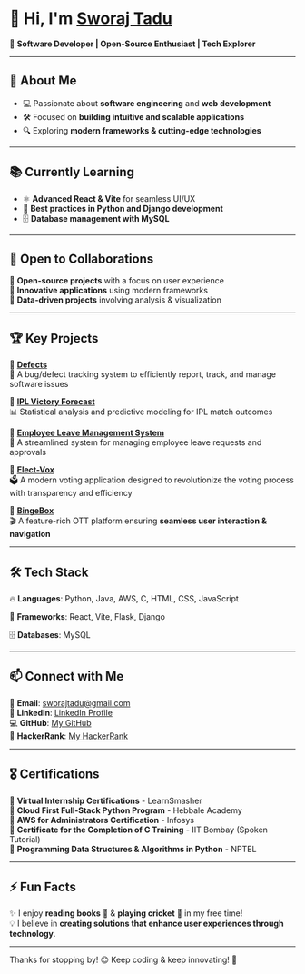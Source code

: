 # 👋 Hi, I'm [Sworaj Tadu](https://github.com/Sworaj2002)  

🚀 **Software Developer | Open-Source Enthusiast | Tech Explorer**  

---

## 👀 About Me  
- 💻 Passionate about **software engineering** and **web development**  
- 🛠️ Focused on **building intuitive and scalable applications**  
- 🔍 Exploring **modern frameworks & cutting-edge technologies**  

---

## 📚 Currently Learning  
- ⚛ **Advanced React & Vite** for seamless UI/UX  
- 🐍 **Best practices in Python and Django development**  
- 🗄️ **Database management with MySQL**  

---

## 🤝 Open to Collaborations  
🔹 **Open-source projects** with a focus on user experience  
🔹 **Innovative applications** using modern frameworks  
🔹 **Data-driven projects** involving analysis & visualization  

---

## 🏆 Key Projects 
📌 **[Defects](https://github.com/Sworaj2002/Defects)**  
🐞 A bug/defect tracking system to efficiently report, track, and manage software issues 

📌 **[IPL Victory Forecast](https://github.com/Sworaj2002/IPLVICTORYFORECAST-PROJECT)**  
📊 Statistical analysis and predictive modeling for IPL match outcomes  

📌 **[Employee Leave Management System](https://github.com/Sworaj2002/Employee-Leave-Management-System)**  
📅 A streamlined system for managing employee leave requests and approvals  

📌 **[Elect-Vox](https://github.com/Sworaj2002/Elect-Vox)**  
🗳️ A modern voting application designed to revolutionize the voting process with transparency and efficiency  

📌 **[BingeBox](https://github.com/Sworaj2002/BingeBox)**  
🎬 A feature-rich OTT platform ensuring **seamless user interaction & navigation**  

---

## 🛠️ Tech Stack  
🔥 **Languages**: Python, Java, AWS, C, HTML, CSS, JavaScript  

🚀 **Frameworks**: React, Vite, Flask, Django  

🗄️ **Databases**: MySQL  

---

## 📫 Connect with Me  
📧 **Email**: [sworajtadu@gmail.com](mailto:sworajtadu@gmail.com)  
🔗 **LinkedIn**: [LinkedIn Profile](https://www.linkedin.com/in/sworaj-tadu-782886263/)  
💻 **GitHub**: [My GitHub](https://github.com/Sworaj2002)  
🎯 **HackerRank**: [My HackerRank](https://www.hackerrank.com/profile/sworajtadu)  

---

## 🎖 Certifications  
🏅 **Virtual Internship Certifications** - LearnSmasher  
🏅 **Cloud First Full-Stack Python Program** - Hebbale Academy  
🏅 **AWS for Administrators Certification** - Infosys  
🏅 **Certificate for the Completion of C Training** - IIT Bombay (Spoken Tutorial)  
🏅 **Programming Data Structures & Algorithms in Python** - NPTEL  

---

## ⚡ Fun Facts  
✨ I enjoy **reading books** 📖 & **playing cricket** 🏏 in my free time!  
💡 I believe in **creating solutions that enhance user experiences through technology**.  

---

Thanks for stopping by! 😊 Keep coding & keep innovating! 🚀  
